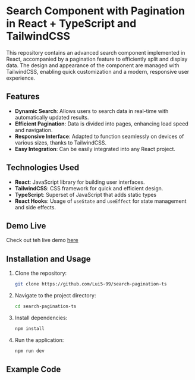 # Search Component with Pagination in React + TypeScript and TailwindCSS

This repository contains an advanced search component implemented in React, accompanied by a pagination feature to efficiently split and display data. The design and appearance of the component are managed with TailwindCSS, enabling quick customization and a modern, responsive user experience.

## Features

- **Dynamic Search**: Allows users to search data in real-time with automatically updated results.
- **Efficient Pagination**: Data is divided into pages, enhancing load speed and navigation.
- **Responsive Interface**: Adapted to function seamlessly on devices of various sizes, thanks to TailwindCSS.
- **Easy Integration**: Can be easily integrated into any React project.

## Technologies Used

- **React**: JavaScript library for building user interfaces.
- **TailwindCSS**: CSS framework for quick and efficient design.
- **TypeScript**: Superset of JavaScript that adds static types
- **React Hooks**: Usage of `useState` and `useEffect` for state management and side effects.

## Demo Live

Check out teh live demo [here](https://search-pagination-js.netlify.app/)

## Installation and Usage

1. Clone the repository:
   ```bash
   git clone https://github.com/Lui5-99/search-pagination-ts
   ```
2. Navigate to the project directory:
   ```bash
   cd search-pagination-ts
   ```
3. Install dependencies:
   ```bash
   npm install
   ```
4. Run the application:
   ```bash
   npm run dev
   ```

## Example Code

```jsx

```
